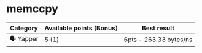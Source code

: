 # memccpy

| Category | Available points (Bonus) | Best result |
|---|---|---|
| :speaking_head: Yapper | 5 (1)  | 6pts - 263.33 bytes/ns  |
